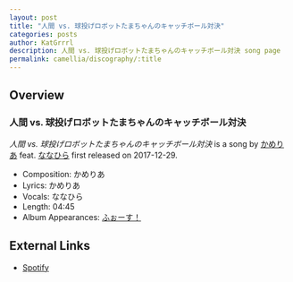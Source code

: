```yaml
---
layout: post
title: "人間 vs. 球投げロボットたまちゃんのキャッチボール対決"
categories: posts
author: KatGrrrl
description: 人間 vs. 球投げロボットたまちゃんのキャッチボール対決 song page
permalink: camellia/discography/:title
---
```


## Overview

### 人間 vs. 球投げロボットたまちゃんのキャッチボール対決

*人間 vs. 球投げロボットたまちゃんのキャッチボール対決* is a song by [かめりあ](/camellia) feat. [ななひら](#) first released on 2017-12-29.

* Composition: かめりあ
* Lyrics: かめりあ
* Vocals: ななひら
* Length: 04:45
* Album Appearances: [ふぉーす！](<{% link postsInclude/_posts/camellia/albums/Force/2023-12-20-Force.md %}>)

## External Links

* [Spotify](https://open.spotify.com/track/1mY75Jzin1upsd4XwHYQQc?si=6230ac84b594436e)
